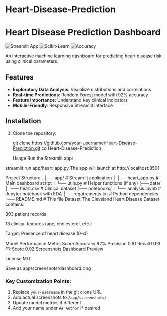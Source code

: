 # Heart-Disease-Prediction
# Heart Disease Prediction Dashboard

![Streamlit App](https://img.shields.io/badge/Streamlit-FF4B4B?style=for-the-badge&logo=Streamlit&logoColor=white)
![Scikit-Learn](https://img.shields.io/badge/scikit--learn-%23F7931E.svg?style=for-the-badge&logo=scikit-learn&logoColor=white)
![Accuracy](https://img.shields.io/badge/accuracy-92%25-brightgreen?style=for-the-badge)

An interactive machine learning dashboard for predicting heart disease risk using clinical parameters.

## Features

- **Exploratory Data Analysis**: Visualize distributions and correlations
- **Real-time Predictions**: Random Forest model with 92% accuracy
- **Feature Importance**: Understand key clinical indicators
- **Mobile-Friendly**: Responsive Streamlit interface

## Installation

1. Clone the repository:

   git clone https://github.com/your-username/Heart-Disease-Prediction.git
   cd Heart-Disease-Prediction

   Usage
Run the Streamlit app:


streamlit run app/heart_app.py
The app will launch at http://localhost:8501

Project Structure
.
├── app/                  # Streamlit application
│   ├── heart_app.py      # Main dashboard script
│   └── utils.py          # Helper functions (if any)
├── data/                 
│   └── heart.csv         # Clinical dataset
├── notebooks/
│   └── analysis.ipynb    # Jupyter notebook with EDA
├── requirements.txt      # Python dependencies
└── README.md             # This file
Dataset
The Cleveland Heart Disease Dataset contains:

303 patient records

13 clinical features (age, cholesterol, etc.)

Target: Presence of heart disease (0-4)

Model Performance
Metric	Score
Accuracy	92%
Precision	0.91
Recall	0.93
F1-Score	0.92
Screenshots
Dashboard Preview <!-- Add your screenshot -->

License
MIT



Save as app/screenshots/dashboard.png


### Key Customization Points:
1. Replace `your-username` in the git clone URL
2. Add actual screenshots to `/app/screenshots/`
3. Update model metrics if different
4. Add your name under `## Author` if desired
